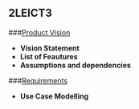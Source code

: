 ## 2LEICT3

###[Product Vision](./docs/ProductVision/)

- **Vision Statement**
- **List of Feautures**
- **Assumptions and dependencies**

###[Requirements](./docs/Requirements/)

- **Use Case Modelling**
